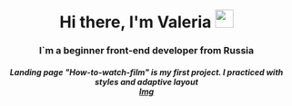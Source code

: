 <h1 align="center">Hi there, I'm Valeria
<img src="https://github.com/blackcater/blackcater/raw/main/images/Hi.gif" height="32"/></h1>
<h3 align="center">I`m a beginner front-end developer from Russia
<h5 align="center">Landing page "How-to-watch-film" is my first project. I practiced with styles and adaptive layout<br/>
<a href='https://drive.google.com/drive/u/0/folders/1yWhctlDy-h3D_YX00Jf3HJD9Sk8jDZJU' alt='first_page'>Img
